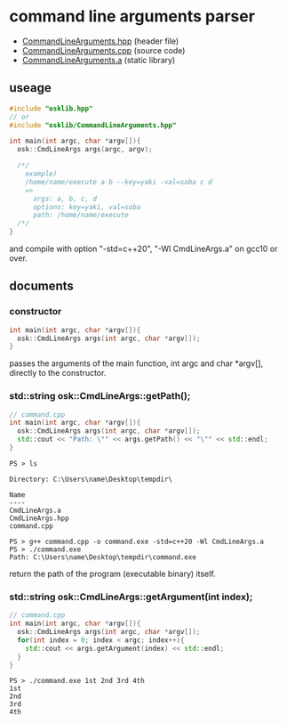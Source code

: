 # command line arguments parser

- [CommandLineArguments.hpp](./CommandLineArguments.hpp) (header file)
- [CommandLineArguments.cpp](./CommandLineArguments.cpp) (source code)
- [CommandLineArguments.a](./CommandLineArguments.a) (static library)

## useage
```cpp
#include "osklib.hpp"
// or
#include "osklib/CommandLineArguments.hpp"

int main(int argc, char *argv[]){
  osk::CmdLineArgs args(argc, argv);

  /*/
    example)
    /home/name/execute a b --key=yaki -val=soba c d
    =>
      args: a, b, c, d
      options: key=yaki, val=soba
      path: /home/name/execute
  /*/
}
```
and compile with option "-std=c++20", "-Wl CmdLineArgs.a" on gcc10 or over.

## documents

### constructor
```cpp
int main(int argc, char *argv[]){
  osk::CmdLineArgs args(int argc, char *argv[]);
}
```
passes the arguments of the main function, int argc and char *argv[], directly to the constructor.

### std::string osk::CmdLineArgs::getPath();
```cpp
// command.cpp
int main(int argc, char *argv[]){
  osk::CmdLineArgs args(int argc, char *argv[]);
  std::cout << "Path: \"" << args.getPath() << "\"" << std::endl;
}
```
```
PS > ls

Directory: C:\Users\name\Desktop\tempdir\

Name
----
CmdLineArgs.a
CmdLineArgs.hpp
command.cpp

PS > g++ command.cpp -o command.exe -std=c++20 -Wl CmdLineArgs.a
PS > ./command.exe
Path: C:\Users\name\Desktop\tempdir\command.exe
```
return the path of the program (executable binary) itself.

### std::string osk::CmdLineArgs::getArgument(int index);
```cpp
// command.cpp
int main(int argc, char *argv[]){
  osk::CmdLineArgs args(int argc, char *argv[]);
  for(int index = 0; index < argc; index++){
    std::cout << args.getArgument(index) << std::endl;
  }
}
```
```
PS > ./command.exe 1st 2nd 3rd 4th
1st
2nd
3rd
4th
```
